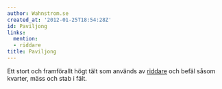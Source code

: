 ```yaml
---
author: Wahnstrom.se
created_at: '2012-01-25T18:54:28Z'
id: Paviljong
links:
  mention:
  - riddare
title: Paviljong
---
```


Ett stort och framförallt högt tält som används av [riddare] och befäl såsom kvarter, mäss och stab
i fält.

  [riddare]: riddare